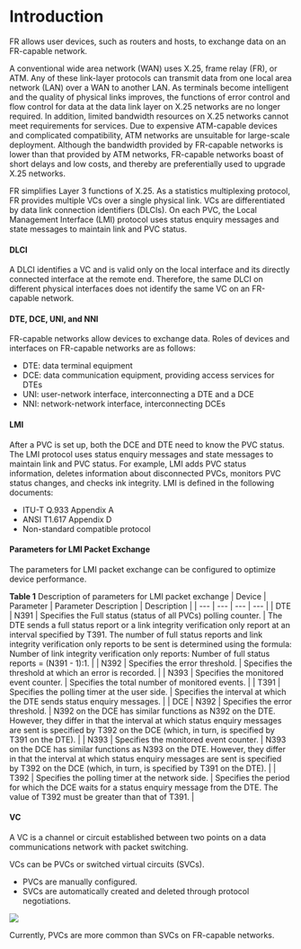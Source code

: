 Introduction
============

FR allows user devices, such as routers and hosts, to exchange data on an FR-capable network.

A conventional wide area network (WAN) uses X.25, frame relay (FR), or ATM. Any of these link-layer protocols can transmit data from one local area network (LAN) over a WAN to another LAN. As terminals become intelligent and the quality of physical links improves, the functions of error control and flow control for data at the data link layer on X.25 networks are no longer required. In addition, limited bandwidth resources on X.25 networks cannot meet requirements for services. Due to expensive ATM-capable devices and complicated compatibility, ATM networks are unsuitable for large-scale deployment. Although the bandwidth provided by FR-capable networks is lower than that provided by ATM networks, FR-capable networks boast of short delays and low costs, and thereby are preferentially used to upgrade X.25 networks.

FR simplifies Layer 3 functions of X.25. As a statistics multiplexing protocol, FR provides multiple VCs over a single physical link. VCs are differentiated by data link connection identifiers (DLCIs). On each PVC, the Local Management Interface (LMI) protocol uses status enquiry messages and state messages to maintain link and PVC status.

#### DLCI

A DLCI identifies a VC and is valid only on the local interface and its directly connected interface at the remote end. Therefore, the same DLCI on different physical interfaces does not identify the same VC on an FR-capable network.


#### DTE, DCE, UNI, and NNI

FR-capable networks allow devices to exchange data. Roles of devices and interfaces on FR-capable networks are as follows:

* DTE: data terminal equipment
* DCE: data communication equipment, providing access services for DTEs
* UNI: user-network interface, interconnecting a DTE and a DCE
* NNI: network-network interface, interconnecting DCEs


#### LMI

After a PVC is set up, both the DCE and DTE need to know the PVC status. The LMI protocol uses status enquiry messages and state messages to maintain link and PVC status. For example, LMI adds PVC status information, deletes information about disconnected PVCs, monitors PVC status changes, and checks ink integrity. LMI is defined in the following documents:

* ITU-T Q.933 Appendix A
* ANSI T1.617 Appendix D
* Non-standard compatible protocol


#### Parameters for LMI Packet Exchange

The parameters for LMI packet exchange can be configured to optimize device performance.

**Table 1** Description of parameters for LMI packet exchange
| Device | Parameter | Parameter Description | Description |
| --- | --- | --- | --- |
| DTE | N391 | Specifies the Full status (status of all PVCs) polling counter. | The DTE sends a full status report or a link integrity verification only report at an interval specified by T391. The number of full status reports and link integrity verification only reports to be sent is determined using the formula: Number of link integrity verification only reports: Number of full status reports = (N391 - 1):1. |
| N392 | Specifies the error threshold. | Specifies the threshold at which an error is recorded. |
| N393 | Specifies the monitored event counter. | Specifies the total number of monitored events. |
| T391 | Specifies the polling timer at the user side. | Specifies the interval at which the DTE sends status enquiry messages. |
| DCE | N392 | Specifies the error threshold. | N392 on the DCE has similar functions as N392 on the DTE. However, they differ in that the interval at which status enquiry messages are sent is specified by T392 on the DCE (which, in turn, is specified by T391 on the DTE). |
| N393 | Specifies the monitored event counter. | N393 on the DCE has similar functions as N393 on the DTE. However, they differ in that the interval at which status enquiry messages are sent is specified by T392 on the DCE (which, in turn, is specified by T391 on the DTE). |
| T392 | Specifies the polling timer at the network side. | Specifies the period for which the DCE waits for a status enquiry message from the DTE. The value of T392 must be greater than that of T391. |



#### VC

A VC is a channel or circuit established between two points on a data communications network with packet switching.

VCs can be PVCs or switched virtual circuits (SVCs).

* PVCs are manually configured.
* SVCs are automatically created and deleted through protocol negotiations.

![](../../../../public_sys-resources/note_3.0-en-us.png) 

Currently, PVCs are more common than SVCs on FR-capable networks.